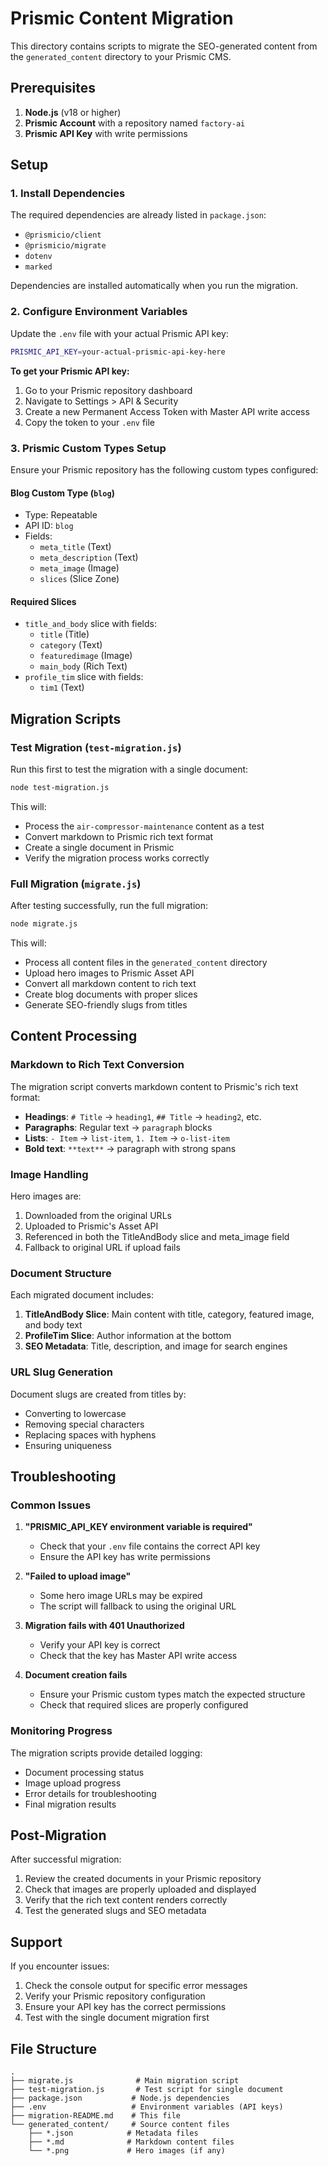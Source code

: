 # Prismic Content Migration

This directory contains scripts to migrate the SEO-generated content from the `generated_content` directory to your Prismic CMS.

## Prerequisites

1. **Node.js** (v18 or higher)
2. **Prismic Account** with a repository named `factory-ai`
3. **Prismic API Key** with write permissions

## Setup

### 1. Install Dependencies

The required dependencies are already listed in `package.json`:
- `@prismicio/client`
- `@prismicio/migrate`
- `dotenv`
- `marked`

Dependencies are installed automatically when you run the migration.

### 2. Configure Environment Variables

Update the `.env` file with your actual Prismic API key:

```bash
PRISMIC_API_KEY=your-actual-prismic-api-key-here
```

**To get your Prismic API key:**
1. Go to your Prismic repository dashboard
2. Navigate to Settings > API & Security
3. Create a new Permanent Access Token with Master API write access
4. Copy the token to your `.env` file

### 3. Prismic Custom Types Setup

Ensure your Prismic repository has the following custom types configured:

#### Blog Custom Type (`blog`)
- Type: Repeatable
- API ID: `blog`
- Fields:
  - `meta_title` (Text)
  - `meta_description` (Text)
  - `meta_image` (Image)
  - `slices` (Slice Zone)

#### Required Slices
- `title_and_body` slice with fields:
  - `title` (Title)
  - `category` (Text)
  - `featuredimage` (Image)
  - `main_body` (Rich Text)
- `profile_tim` slice with fields:
  - `tim1` (Text)

## Migration Scripts

### Test Migration (`test-migration.js`)

Run this first to test the migration with a single document:

```bash
node test-migration.js
```

This will:
- Process the `air-compressor-maintenance` content as a test
- Convert markdown to Prismic rich text format
- Create a single document in Prismic
- Verify the migration process works correctly

### Full Migration (`migrate.js`)

After testing successfully, run the full migration:

```bash
node migrate.js
```

This will:
- Process all content files in the `generated_content` directory
- Upload hero images to Prismic Asset API
- Convert all markdown content to rich text
- Create blog documents with proper slices
- Generate SEO-friendly slugs from titles

## Content Processing

### Markdown to Rich Text Conversion

The migration script converts markdown content to Prismic's rich text format:
- **Headings**: `# Title` → `heading1`, `## Title` → `heading2`, etc.
- **Paragraphs**: Regular text → `paragraph` blocks
- **Lists**: `- Item` → `list-item`, `1. Item` → `o-list-item`
- **Bold text**: `**text**` → paragraph with strong spans

### Image Handling

Hero images are:
1. Downloaded from the original URLs
2. Uploaded to Prismic's Asset API
3. Referenced in both the TitleAndBody slice and meta_image field
4. Fallback to original URL if upload fails

### Document Structure

Each migrated document includes:
1. **TitleAndBody Slice**: Main content with title, category, featured image, and body text
2. **ProfileTim Slice**: Author information at the bottom
3. **SEO Metadata**: Title, description, and image for search engines

### URL Slug Generation

Document slugs are created from titles by:
- Converting to lowercase
- Removing special characters
- Replacing spaces with hyphens
- Ensuring uniqueness

## Troubleshooting

### Common Issues

1. **"PRISMIC_API_KEY environment variable is required"**
   - Check that your `.env` file contains the correct API key
   - Ensure the API key has write permissions

2. **"Failed to upload image"**
   - Some hero image URLs may be expired
   - The script will fallback to using the original URL

3. **Migration fails with 401 Unauthorized**
   - Verify your API key is correct
   - Check that the key has Master API write access

4. **Document creation fails**
   - Ensure your Prismic custom types match the expected structure
   - Check that required slices are properly configured

### Monitoring Progress

The migration scripts provide detailed logging:
- Document processing status
- Image upload progress
- Error details for troubleshooting
- Final migration results

## Post-Migration

After successful migration:
1. Review the created documents in your Prismic repository
2. Check that images are properly uploaded and displayed
3. Verify that the rich text content renders correctly
4. Test the generated slugs and SEO metadata

## Support

If you encounter issues:
1. Check the console output for specific error messages
2. Verify your Prismic repository configuration
3. Ensure your API key has the correct permissions
4. Test with the single document migration first

## File Structure

```
.
├── migrate.js              # Main migration script
├── test-migration.js       # Test script for single document
├── package.json           # Node.js dependencies
├── .env                   # Environment variables (API keys)
├── migration-README.md    # This file
└── generated_content/     # Source content files
    ├── *.json            # Metadata files
    ├── *.md              # Markdown content files
    └── *.png             # Hero images (if any)
```